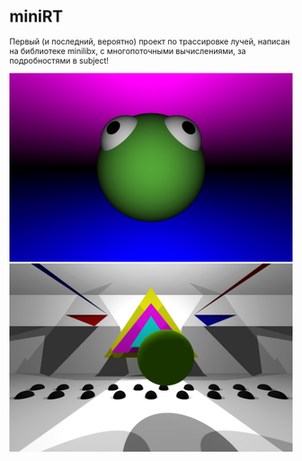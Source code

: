 # miniRT

Первый (и последний, вероятно) проект по трассировке лучей, написан на библиотеке minilibx, с многопоточными вычислениями, за подробностями в subject!

![Legushka](https://github.com/LinearBasis/miniRT/blob/master/screenshots/frog.jpg)
![King scene](https://github.com/LinearBasis/miniRT/blob/master/screenshots/tsar-stsena.jpg)

